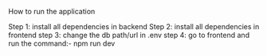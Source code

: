 How to run the application

Step 1: install all dependencies in backend
Step 2: install all dependencies in frontend
step 3: change the db path/url in .env
step 4: go to frontend and run the command:- npm run dev
